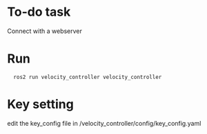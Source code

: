 # To-do task
Connect with a webserver

# Run

```
  ros2 run velocity_controller velocity_controller
```

# Key setting
edit the key_config file in /velocity_controller/config/key_config.yaml
